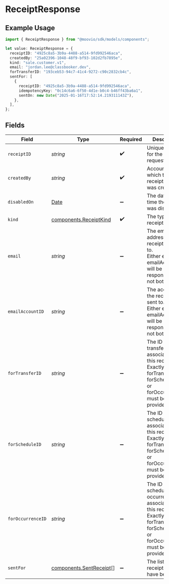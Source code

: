 # ReceiptResponse

## Example Usage

```typescript
import { ReceiptResponse } from "@moovio/sdk/models/components";

let value: ReceiptResponse = {
  receiptID: "4925c8a5-3b9a-4488-a514-9fd992546aca",
  createdBy: "25a02396-1048-48f9-bf93-102d2fb7895e",
  kind: "sale.customer.v1",
  email: "jordan.lee@classbooker.dev",
  forTransferID: "193ceb53-94c7-41c4-9272-c90c2832cb4c",
  sentFor: [
    {
      receiptID: "4925c8a5-3b9a-4488-a514-9fd992546aca",
      idempotencyKey: "0c14c6a6-6f50-4d1e-b0c4-b46ff43ba6a1",
      sentOn: new Date("2025-01-16T17:52:14.219311143Z"),
    },
  ],
};
```

## Fields

| Field                                                                                                                                             | Type                                                                                                                                              | Required                                                                                                                                          | Description                                                                                                                                       | Example                                                                                                                                           |
| ------------------------------------------------------------------------------------------------------------------------------------------------- | ------------------------------------------------------------------------------------------------------------------------------------------------- | ------------------------------------------------------------------------------------------------------------------------------------------------- | ------------------------------------------------------------------------------------------------------------------------------------------------- | ------------------------------------------------------------------------------------------------------------------------------------------------- |
| `receiptID`                                                                                                                                       | *string*                                                                                                                                          | :heavy_check_mark:                                                                                                                                | Unique identifier for the receipt request.                                                                                                        |                                                                                                                                                   |
| `createdBy`                                                                                                                                       | *string*                                                                                                                                          | :heavy_check_mark:                                                                                                                                | AccountID for which the receipt request was created.                                                                                              |                                                                                                                                                   |
| `disabledOn`                                                                                                                                      | [Date](https://developer.mozilla.org/en-US/docs/Web/JavaScript/Reference/Global_Objects/Date)                                                     | :heavy_minus_sign:                                                                                                                                | The date and time the receipt was disabled.                                                                                                       | 2025-11-10T23:00:000Z                                                                                                                             |
| `kind`                                                                                                                                            | [components.ReceiptKind](../../models/components/receiptkind.md)                                                                                  | :heavy_check_mark:                                                                                                                                | The type of receipt.                                                                                                                              |                                                                                                                                                   |
| `email`                                                                                                                                           | *string*                                                                                                                                          | :heavy_minus_sign:                                                                                                                                | The email address the receipt is sent to.<br/>Either email or emailAccountID will be in the response, but not both.                               | jordan.lee@classbooker.dev                                                                                                                        |
| `emailAccountID`                                                                                                                                  | *string*                                                                                                                                          | :heavy_minus_sign:                                                                                                                                | The accountID the receipt is sent to.<br/>Either email or emailAccountID will be in the response, but not both.                                   |                                                                                                                                                   |
| `forTransferID`                                                                                                                                   | *string*                                                                                                                                          | :heavy_minus_sign:                                                                                                                                | The ID of the transfer associated with this receipt.<br/>Exactly one of forTransferID, forScheduleID, or forOccurrenceID must be provided.        |                                                                                                                                                   |
| `forScheduleID`                                                                                                                                   | *string*                                                                                                                                          | :heavy_minus_sign:                                                                                                                                | The ID of the schedule associated with this receipt.<br/>Exactly one of forTransferID, forScheduleID, or forOccurrenceID must be provided.        |                                                                                                                                                   |
| `forOccurrenceID`                                                                                                                                 | *string*                                                                                                                                          | :heavy_minus_sign:                                                                                                                                | The ID of the schedule occurrence associated with this receipt.<br/>Exactly one of forTransferID, forScheduleID, or forOccurrenceID must be provided. |                                                                                                                                                   |
| `sentFor`                                                                                                                                         | [components.SentReceipt](../../models/components/sentreceipt.md)[]                                                                                | :heavy_minus_sign:                                                                                                                                | The list of receipts that have been sent.                                                                                                         |                                                                                                                                                   |